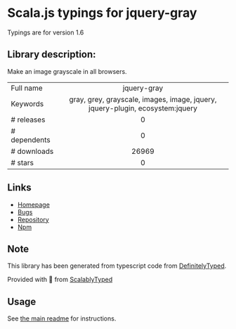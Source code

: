 
# Scala.js typings for jquery-gray

Typings are for version 1.6

## Library description:
Make an image grayscale in all browsers.

|                    |                 |
| ------------------ | :-------------: |
| Full name          | jquery-gray |
| Keywords           | gray, grey, grayscale, images, image, jquery, jquery-plugin, ecosystem:jquery |
| # releases         | 0 |
| # dependents       | 0 |
| # downloads        | 26969 |
| # stars            | 0 |

## Links
- [Homepage](https://github.com/karlhorky/gray#readme)
- [Bugs](https://github.com/karlhorky/gray/issues)
- [Repository](https://github.com/karlhorky/gray)
- [Npm](https://www.npmjs.com/package/jquery-gray)
    


## Note
This library has been generated from typescript code from [DefinitelyTyped](https://definitelytyped.org).

Provided with :purple_heart: from [ScalablyTyped](https://github.com/oyvindberg/ScalablyTyped)

## Usage
See [the main readme](../../readme.md) for instructions.


